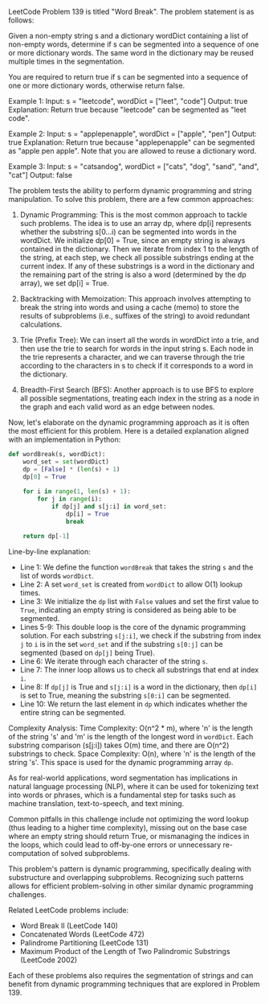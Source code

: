 LeetCode Problem 139 is titled "Word Break". The problem statement is as follows:

Given a non-empty string s and a dictionary wordDict containing a list of non-empty words, determine if s can be segmented into a sequence of one or more dictionary words. The same word in the dictionary may be reused multiple times in the segmentation.

You are required to return true if s can be segmented into a sequence of one or more dictionary words, otherwise return false.

Example 1:
Input: s = "leetcode", wordDict = ["leet", "code"]
Output: true
Explanation: Return true because "leetcode" can be segmented as "leet code".

Example 2:
Input: s = "applepenapple", wordDict = ["apple", "pen"]
Output: true
Explanation: Return true because "applepenapple" can be segmented as "apple pen apple".
Note that you are allowed to reuse a dictionary word.

Example 3:
Input: s = "catsandog", wordDict = ["cats", "dog", "sand", "and", "cat"]
Output: false

The problem tests the ability to perform dynamic programming and string manipulation. To solve this problem, there are a few common approaches:

1. Dynamic Programming: This is the most common approach to tackle such problems. The idea is to use an array dp, where dp[i] represents whether the substring s[0...i) can be segmented into words in the wordDict. We initialize dp[0] = True, since an empty string is always contained in the dictionary. Then we iterate from index 1 to the length of the string, at each step, we check all possible substrings ending at the current index. If any of these substrings is a word in the dictionary and the remaining part of the string is also a word (determined by the dp array), we set dp[i] = True.

2. Backtracking with Memoization: This approach involves attempting to break the string into words and using a cache (memo) to store the results of subproblems (i.e., suffixes of the string) to avoid redundant calculations.

3. Trie (Prefix Tree): We can insert all the words in wordDict into a trie, and then use the trie to search for words in the input string s. Each node in the trie represents a character, and we can traverse through the trie according to the characters in s to check if it corresponds to a word in the dictionary.

4. Breadth-First Search (BFS): Another approach is to use BFS to explore all possible segmentations, treating each index in the string as a node in the graph and each valid word as an edge between nodes.

Now, let's elaborate on the dynamic programming approach as it is often the most efficient for this problem. Here is a detailed explanation aligned with an implementation in Python:

```python
def wordBreak(s, wordDict):
    word_set = set(wordDict)
    dp = [False] * (len(s) + 1)
    dp[0] = True
    
    for i in range(1, len(s) + 1):
        for j in range(i):
            if dp[j] and s[j:i] in word_set:
                dp[i] = True
                break

    return dp[-1]
```

Line-by-line explanation:
- Line 1: We define the function `wordBreak` that takes the string `s` and the list of words `wordDict`.
- Line 2: A set `word_set` is created from `wordDict` to allow O(1) lookup times.
- Line 3: We initialize the `dp` list with `False` values and set the first value to `True`, indicating an empty string is considered as being able to be segmented.
- Lines 5-9: This double loop is the core of the dynamic programming solution. For each substring `s[j:i]`, we check if the substring from index `j` to `i` is in the set `word_set` and if the substring `s[0:j]` can be segmented (based on `dp[j]` being True).
- Line 6: We iterate through each character of the string `s`.
- Line 7: The inner loop allows us to check all substrings that end at index `i`.
- Line 8: If `dp[j]` is True and `s[j:i]` is a word in the dictionary, then `dp[i]` is set to True, meaning the substring `s[0:i]` can be segmented.
- Line 10: We return the last element in `dp` which indicates whether the entire string can be segmented.

Complexity Analysis:
Time Complexity: O(n^2 * m), where 'n' is the length of the string 's' and 'm' is the length of the longest word in `wordDict`. Each substring comparison (s[j:i]) takes O(m) time, and there are O(n^2) substrings to check.
Space Complexity: O(n), where 'n' is the length of the string 's'. This space is used for the dynamic programming array `dp`.

As for real-world applications, word segmentation has implications in natural language processing (NLP), where it can be used for tokenizing text into words or phrases, which is a fundamental step for tasks such as machine translation, text-to-speech, and text mining.

Common pitfalls in this challenge include not optimizing the word lookup (thus leading to a higher time complexity), missing out on the base case where an empty string should return True, or mismanaging the indices in the loops, which could lead to off-by-one errors or unnecessary re-computation of solved subproblems.

This problem's pattern is dynamic programming, specifically dealing with substructure and overlapping subproblems. Recognizing such patterns allows for efficient problem-solving in other similar dynamic programming challenges.

Related LeetCode problems include:
- Word Break II (LeetCode 140)
- Concatenated Words (LeetCode 472)
- Palindrome Partitioning (LeetCode 131)
- Maximum Product of the Length of Two Palindromic Substrings (LeetCode 2002)

Each of these problems also requires the segmentation of strings and can benefit from dynamic programming techniques that are explored in Problem 139.